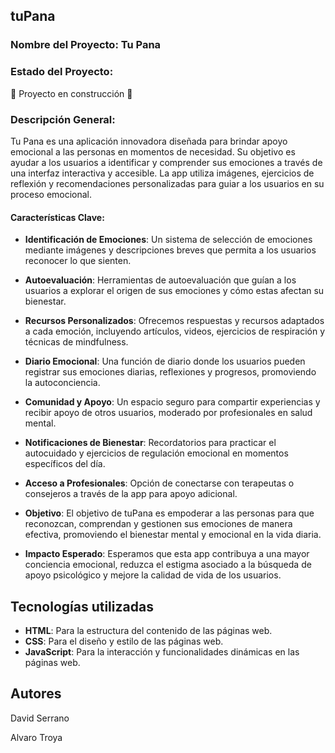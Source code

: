 
 ## tuPana ##

### Nombre del Proyecto: Tu Pana

### Estado del Proyecto:
:construction: Proyecto en construcción :construction:

### Descripción General:
Tu Pana es una aplicación innovadora diseñada para brindar apoyo emocional a las personas en momentos de necesidad. Su objetivo es ayudar a los usuarios a identificar y comprender sus emociones a través de una interfaz interactiva y accesible. La app utiliza imágenes, ejercicios de reflexión y recomendaciones personalizadas para guiar a los usuarios en su proceso emocional.

#### Características Clave:

- **Identificación de Emociones**:
        Un sistema de selección de emociones mediante imágenes y descripciones breves que permita a los usuarios reconocer lo que sienten.

- **Autoevaluación**:
        Herramientas de autoevaluación que guían a los usuarios a explorar el origen de sus emociones y cómo estas afectan su bienestar.

- **Recursos Personalizados**:
        Ofrecemos respuestas y recursos adaptados a cada emoción, incluyendo artículos, videos, ejercicios de respiración y técnicas de mindfulness.

- **Diario Emocional**:
        Una función de diario donde los usuarios pueden registrar sus emociones diarias, reflexiones y progresos, promoviendo la autoconciencia.

- **Comunidad y Apoyo**:
        Un espacio seguro para compartir experiencias y recibir apoyo de otros usuarios, moderado por profesionales en salud mental.

- **Notificaciones de Bienestar**:
        Recordatorios para practicar el autocuidado y ejercicios de regulación emocional en momentos específicos del día.

- **Acceso a Profesionales**:
        Opción de conectarse con terapeutas o consejeros a través de la app para apoyo adicional.

- **Objetivo**: El objetivo de tuPana es empoderar a las personas para que reconozcan, comprendan y gestionen sus emociones de manera efectiva, promoviendo el bienestar mental y emocional en la vida diaria.

- **Impacto Esperado**: Esperamos que esta app contribuya a una mayor conciencia emocional, reduzca el estigma asociado a la búsqueda de apoyo psicológico y mejore la calidad de vida de los usuarios.


## Tecnologías utilizadas

- **HTML**: Para la estructura del contenido de las páginas web.
- **CSS**: Para el diseño y estilo de las páginas web.
- **JavaScript**: Para la interacción y funcionalidades dinámicas en las páginas web.


## Autores

David Serrano 

Alvaro Troya 
